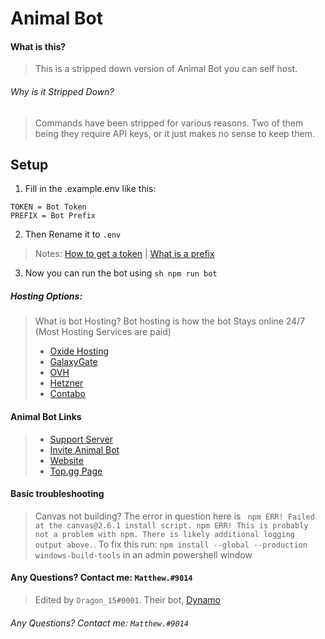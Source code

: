 # Animal Bot
#### What is this?
> This is a stripped down version of Animal Bot you can self host.
###### Why is it Stripped Down?
> Commands have been stripped for various reasons. Two of them being they require API keys, or it just makes no sense to keep them.
## Setup
1. Fill in the .example.env like this: 
```
TOKEN = Bot Token
PREFIX = Bot Prefix
```
2. Then Rename it to `.env`
> Notes: [How to get a token](https://discordjs.guide/preparations/setting-up-a-bot-application.html#your-token) | [What is a prefix](https://anidiots.guide/first-bot/your-first-bot#using-a-prefix)
3. Now you can run the bot using ```sh
npm run bot```

##### Hosting Options:
> What is bot Hosting?
Bot hosting is how the bot Stays online 24/7 (Most Hosting Services are paid)
> - [Oxide Hosting](https://oxide.host/)
> - [GalaxyGate](https://galaxygate.net/)
> - [OVH](https://ovh.co.uk/)
> - [Hetzner](https://hetzner.com/)
> - [Contabo](https://contabo.com/)

#### Animal Bot Links
> - [Support Server](https://discord.gg/mCEdSrc)
> - [Invite Animal Bot](https://discord.com/oauth2/authorize?client_id=716061781172158464&permissions=51200&scope=bot)
> - [Website](https://www.animalbot.xyz)
> - [Top.gg Page](https://top.gg/bot/716061781172158464/vote)

#### Basic troubleshooting
> Canvas not building?
The error in question here is ```
npm ERR! Failed at the canvas@2.6.1 install script.
npm ERR! This is probably not a problem with npm. There is likely additional logging output above.```.
To fix this run: `npm install --global --production windows-build-tools` in an admin powershell window

#### Any Questions? Contact me: `Matthew.#9014`
> Edited by `Dragon_15#0001`. Their bot, [Dynamo](https://www.dynamobot.xyz)
###### Any Questions? Contact me: `Matthew.#9014`

